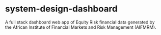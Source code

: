 # system-design-dashboard
A full stack dashboard web app of Equity Risk financial data generated by the African Institute of Financial Markets and Risk Management (AIFMRM).
